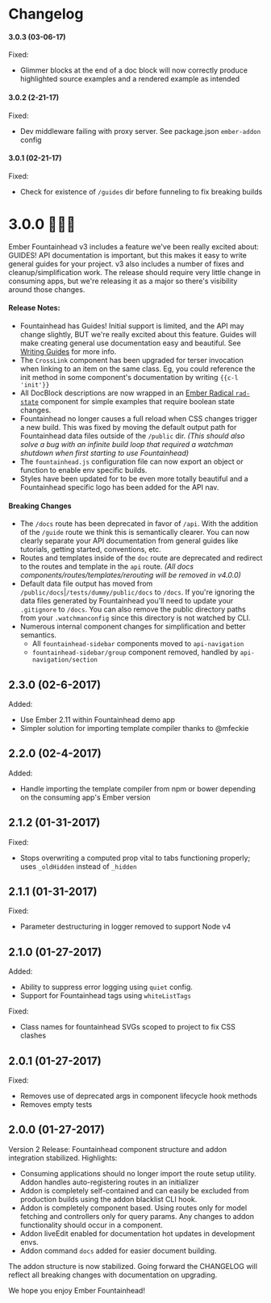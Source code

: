 # Changelog

#### 3.0.3 (03-06-17)
Fixed:
- Glimmer blocks at the end of a doc block will now correctly produce highlighted source examples and a rendered example as intended

#### 3.0.2 (2-21-17)
Fixed:
- Dev middleware failing with proxy server. See package.json `ember-addon` config

#### 3.0.1 (02-21-17)
Fixed:
- Check for existence of `/guides` dir before funneling to fix breaking builds

# 3.0.0 🎉🎉🎉
Ember Fountainhead v3 includes a feature we've been really excited about: GUIDES!
API documentation is important, but this makes it easy to write general guides
for your project. v3 also includes a number of fixes and cleanup/simplification
work. The release should require very little change in consuming apps, but
we're releasing it as a major so there's visibility around those changes.

#### Release Notes:
- Fountainhead has Guides! Initial support is limited, and the API may change
  slightly, BUT we're really excited about this feature. Guides will make
  creating general use documentation easy and beautiful. See
  [Writing Guides](https://healthsparq.github.io/ember-fountainhead/guides/writing-guides)
  for more info.
- The `CrossLink` component has been upgraded for terser invocation when linking
  to an item on the same class. Eg, you could reference the init method in some
  component's documentation by writing `{{c-l 'init'}}`
- All DocBlock descriptions are now wrapped in an
  [Ember Radical `rad-state`](https://healthsparq.github.io/ember-radical/docs/classes/Component.RadState)
  component for simple examples that require boolean state changes.
- Fountainhead no longer causes a full reload when CSS changes
  trigger a new build. This was fixed by moving the default output
  path for Fountainhead data files outside of the `/public` dir.
  _(This should also solve a bug with an infinite build loop that
  required a watchman shutdown when first starting to use
  Fountainhead)_
- The `fountainhead.js` configuration file can now export an object or function
  to enable env specific builds.
- Styles have been updated for to be even more totally beautiful and a Fountainhead
  specific logo has been added for the API nav.
  
#### Breaking Changes
- The `/docs` route has been deprecated in favor of `/api`. With the addition of
  the `/guide` route we think this is semantically clearer. You can now clearly
  separate your API documentation from general guides like tutorials, getting
  started, conventions, etc.
- Routes and templates inside of the `doc` route are deprecated and redirect to
  the routes and template in the `api` route. _(All docs
  components/routes/templates/rerouting will be removed in v4.0.0)_
- Default data file output has moved from `/public/docs`|`/tests/dummy/public/docs`
  to `/docs`. If you're ignoring the data files generated by Fountainhead
  you'll need to update your `.gitignore` to `/docs`. You can also remove the
  public directory paths from your `.watchmanconfig` since this directory is not
  watched by CLI.
- Numerous internal component changes for simplification and better semantics.
    - All `fountainhead-sidebar` components moved to `api-navigation`
    - `fountainhead-sidebar/group` component removed, handled by `api-navigation/section`


## 2.3.0 (02-6-2017)
Added:
- Use Ember 2.11 within Fountainhead demo app
- Simpler solution for importing template compiler thanks to @mfeckie

## 2.2.0 (02-4-2017)
Added:
- Handle importing the template compiler from npm or bower depending on the
  consuming app's Ember version

## 2.1.2 (01-31-2017)
Fixed:
- Stops overwriting a computed prop vital to tabs functioning properly; uses `_oldHidden` instead of `_hidden`

## 2.1.1 (01-31-2017)
Fixed:
- Parameter destructuring in logger removed to support Node v4

## 2.1.0 (01-27-2017)
Added:
- Ability to suppress error logging using `quiet` config.
- Support for Fountainhead tags using `whiteListTags`

Fixed:
- Class names for fountainhead SVGs scoped to project to fix CSS clashes

## 2.0.1 (01-27-2017)
Fixed:
- Removes use of deprecated args in component lifecycle hook methods
- Removes empty tests

## 2.0.0 (01-27-2017)
Version 2 Release: Fountainhead component structure and addon integration stabilized.
Highlights:

- Consuming applications should no longer import the route setup utility. Addon
  handles auto-registering routes in an initializer
- Addon is completely self-contained and can easily be excluded from production
  builds using the addon blacklist CLI hook.
- Addon is completely component based. Using routes only for model fetching and
  controllers only for query params. Any changes to addon functionality should
  occur in a component.
- Addon liveEdit enabled for documentation hot updates in development envs.
- Addon command `docs` added for easier document building.

The addon structure is now stabilized. Going forward the CHANGELOG will reflect
all breaking changes with documentation on upgrading.

We hope you enjoy Ember Fountainhead!
